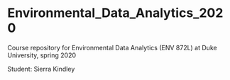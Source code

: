 # Environmental_Data_Analytics_2020
Course repository for Environmental Data Analytics (ENV 872L) at Duke University, spring 2020

Student: Sierra Kindley
